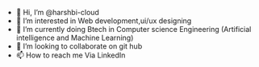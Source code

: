 - 👋 Hi, I’m @harshbi-cloud
- 👀 I’m interested in Web development,ui/ux designing 
- 🌱 I’m currently doing Btech in Computer science Engineering (Artificial intelligence and Machine Learning)
- 💞️ I’m looking to collaborate on git hub
- 📫 How to reach me Via LinkedIn 

<!---
harshbi-cloud/harshbi-cloud is a ✨ special ✨ repository because its `README.md` (this file) appears on your GitHub profile.
You can click the Preview link to take a look at your changes.
--->

